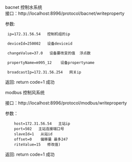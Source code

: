 bacnet 控制水系统  
接口：http://localhost:8996/protocol/bacnet/writeproperty

参数:
    
     ip=172.31.56.54   控制机组的ip
     
     deviceId=250002   设备deviceid
     
     changeValue=37.0   设备要改变的值  浮点数
     
     propertyName=m995_12    设备propertyname 
     
     broadcastIp=172.31.56.254   网关ip
     
     
     
 
 返回:  return  code=1 成功 
  
  
modbus 控制风系统 

接口：http://localhost:8996/protocol/modbus/writeproperty 

参数： 

        host=172.31.56.54   主站ip 
        port=502   主站连接端口号  
        slaveId=1   从站id  
        offset=0    偏移量 最多247  
        riteValue=15   修改值)
        
  返回:  return  code=1 成功
